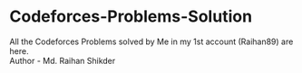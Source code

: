 # Codeforces-Problems-Solution
All the Codeforces Problems solved by Me in my 1st account (Raihan89) are here.
<br>
Author - Md. Raihan Shikder
